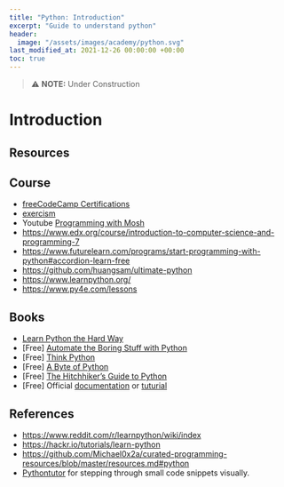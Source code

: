 ```yaml
---
title: "Python: Introduction"
excerpt: "Guide to understand python"
header:
  image: "/assets/images/academy/python.svg"
last_modified_at: 2021-12-26 00:00:00 +00:00
toc: true
---
```


> :warning: **NOTE:** Under Construction

# Introduction

## Resources

## Course
  * [freeCodeCamp Certifications](https://www.freecodecamp.org/learn)
  * [exercism](https://exercism.io/)
  * Youtube [Programming with Mosh](https://www.youtube.com/watch?v=_uQrJ0TkZlc)
  * https://www.edx.org/course/introduction-to-computer-science-and-programming-7
  * https://www.futurelearn.com/programs/start-programming-with-python#accordion-learn-free
  * https://github.com/huangsam/ultimate-python
  * https://www.learnpython.org/
  * https://www.py4e.com/lessons

## Books
  * [Learn Python the Hard Way](https://learnpythonthehardway.org/book/)
  * [Free] [Automate the Boring Stuff with Python](https://automatetheboringstuff.com/)
  * [Free] [Think Python](http://greenteapress.com/thinkpython/html/index.html)
  * [Free] [A Byte of Python](https://python.swaroopch.com/)
  * [Free] [The Hitchhiker’s Guide to Python](http://docs.python-guide.org/en/latest/)
  * [Free] Official [ documentation](https://docs.python.org/3/) or [ tuturial](https://docs.python.org/3/tutorial/index.html)

## References
  * https://www.reddit.com/r/learnpython/wiki/index
  * https://hackr.io/tutorials/learn-python
  * https://github.com/Michael0x2a/curated-programming-resources/blob/master/resources.md#python
  * [Pythontutor](http://pythontutor.com/) for stepping through small code snippets visually.
